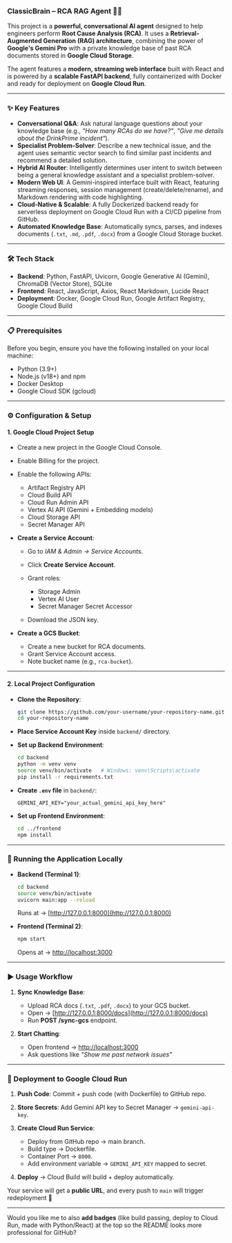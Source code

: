 ### ClassicBrain – RCA RAG Agent 🚀🧠

This project is a **powerful, conversational AI agent** designed to help engineers perform **Root Cause Analysis (RCA)**. It uses a **Retrieval-Augmented Generation (RAG) architecture**, combining the power of **Google's Gemini Pro** with a private knowledge base of past RCA documents stored in **Google Cloud Storage**.

The agent features a **modern, streaming web interface** built with React and is powered by a **scalable FastAPI backend**, fully containerized with Docker and ready for deployment on **Google Cloud Run**.

---

### ✨ Key Features

* **Conversational Q\&A**: Ask natural language questions about your knowledge base (e.g., *"How many RCAs do we have?"*, *"Give me details about the DrinkPrime incident"*).
* **Specialist Problem-Solver**: Describe a new technical issue, and the agent uses semantic vector search to find similar past incidents and recommend a detailed solution.
* **Hybrid AI Router**: Intelligently determines user intent to switch between being a general knowledge assistant and a specialist problem-solver.
* **Modern Web UI**: A Gemini-inspired interface built with React, featuring streaming responses, session management (create/delete/rename), and Markdown rendering with code highlighting.
* **Cloud-Native & Scalable**: A fully Dockerized backend ready for serverless deployment on Google Cloud Run with a CI/CD pipeline from GitHub.
* **Automated Knowledge Base**: Automatically syncs, parses, and indexes documents (`.txt`, `.md`, `.pdf`, `.docx`) from a Google Cloud Storage bucket.

---

### 🛠️ Tech Stack

* **Backend**: Python, FastAPI, Uvicorn, Google Generative AI (Gemini), ChromaDB (Vector Store), SQLite
* **Frontend**: React, JavaScript, Axios, React Markdown, Lucide React
* **Deployment**: Docker, Google Cloud Run, Google Artifact Registry, Google Cloud Build

---

### 📋 Prerequisites

Before you begin, ensure you have the following installed on your local machine:

* Python (3.9+)
* Node.js (v18+) and npm
* Docker Desktop
* Google Cloud SDK (gcloud)

---

### ⚙️ Configuration & Setup

#### **1. Google Cloud Project Setup**

* Create a new project in the Google Cloud Console.
* Enable Billing for the project.
* Enable the following APIs:

  * Artifact Registry API
  * Cloud Build API
  * Cloud Run Admin API
  * Vertex AI API (Gemini + Embedding models)
  * Cloud Storage API
  * Secret Manager API
* **Create a Service Account**:

  * Go to *IAM & Admin → Service Accounts*.
  * Click **Create Service Account**.
  * Grant roles:

    * Storage Admin
    * Vertex AI User
    * Secret Manager Secret Accessor
  * Download the JSON key.
* **Create a GCS Bucket**:

  * Create a new bucket for RCA documents.
  * Grant Service Account access.
  * Note bucket name (e.g., `rca-bucket`).

---

#### **2. Local Project Configuration**

* **Clone the Repository**:

  ```bash
  git clone https://github.com/your-username/your-repository-name.git
  cd your-repository-name
  ```

* **Place Service Account Key** inside `backend/` directory.

* **Set up Backend Environment**:

  ```bash
  cd backend
  python -m venv venv
  source venv/bin/activate   # Windows: venv\Scripts\activate
  pip install -r requirements.txt
  ```

* **Create `.env` file** in `backend/`:

  ```env
  GEMINI_API_KEY="your_actual_gemini_api_key_here"
  ```

* **Set up Frontend Environment**:

  ```bash
  cd ../frontend
  npm install
  ```

---

### 🚀 Running the Application Locally

* **Backend (Terminal 1)**:

  ```bash
  cd backend
  source venv/bin/activate
  uvicorn main:app --reload
  ```

  Runs at → [http://127.0.0.1:8000](http://127.0.0.1:8000)

* **Frontend (Terminal 2)**:

  ```bash
  npm start
  ```

  Opens at → [http://localhost:3000](http://localhost:3000)

---

### ▶️ Usage Workflow

1. **Sync Knowledge Base**:

   * Upload RCA docs (`.txt`, `.pdf`, `.docx`) to your GCS bucket.
   * Open → [http://127.0.0.1:8000/docs](http://127.0.0.1:8000/docs)
   * Run **POST /sync-gcs** endpoint.

2. **Start Chatting**:

   * Open frontend → [http://localhost:3000](http://localhost:3000)
   * Ask questions like *"Show me past network issues"*

---

### 🚢 Deployment to Google Cloud Run

1. **Push Code**: Commit + push code (with Dockerfile) to GitHub repo.
2. **Store Secrets**: Add Gemini API key to Secret Manager → `gemini-api-key`.
3. **Create Cloud Run Service**:

   * Deploy from GitHub repo → main branch.
   * Build type → Dockerfile.
   * Container Port → `8000`.
   * Add environment variable → `GEMINI_API_KEY` mapped to secret.
4. **Deploy** → Cloud Build will build + deploy automatically.

Your service will get a **public URL**, and every push to `main` will trigger redeployment 🚀

---

Would you like me to also **add badges** (like build passing, deploy to Cloud Run, made with Python/React) at the top so the README looks more professional for GitHub?

